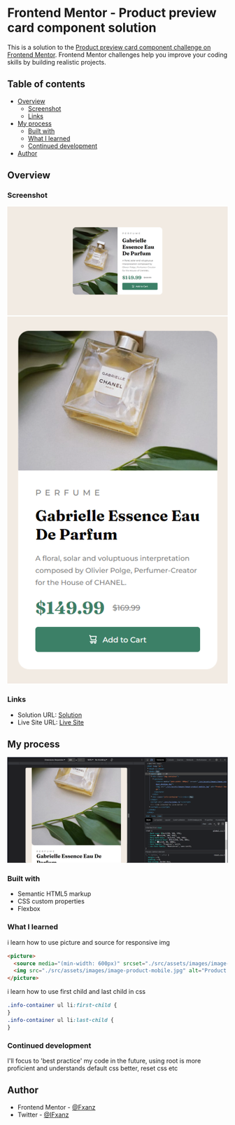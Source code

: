 # Frontend Mentor - Product preview card component solution

This is a solution to the [Product preview card component challenge on Frontend Mentor](https://www.frontendmentor.io/challenges/product-preview-card-component-GO7UmttRfa). Frontend Mentor challenges help you improve your coding skills by building realistic projects.

## Table of contents

- [Overview](#overview)
  - [Screenshot](#screenshot)
  - [Links](#links)
- [My process](#my-process)
  - [Built with](#built-with)
  - [What I learned](#what-i-learned)
  - [Continued development](#continued-development)
- [Author](#author)

## Overview

### Screenshot

![](./src/assets/images/Result.png)
![](./src/assets/images/ResultMobile.png)

### Links

- Solution URL: [Solution](https://www.frontendmentor.io/solutions/qr-code-component-using-html-css-9kojabnwDp)
- Live Site URL: [Live Site](https://product-preview-component-fxanz.vercel.app)

## My process

![](./src/assets/images/Process.png)

### Built with

- Semantic HTML5 markup
- CSS custom properties
- Flexbox

### What I learned

i learn how to use picture and source for responsive img

```html
<picture>
  <source media="(min-width: 600px)" srcset="./src/assets/images/image-product-desktop.jpg" />
  <img src="./src/assets/images/image-product-mobile.jpg" alt="Product Image" />
</picture>
```

i learn how to use first child and last child in css
```css
.info-container ul li:first-child {
}
.info-container ul li:last-child {
}
```

### Continued development

I'll focus to 'best practice' my code in the future, using root is more proficient and understands default css better, reset css etc

## Author

- Frontend Mentor - [@Fxanz](https://www.frontendmentor.io/profile/Fxanz)
- Twitter - [@IFxanz](https://www.twitter.com/IFxanz)
